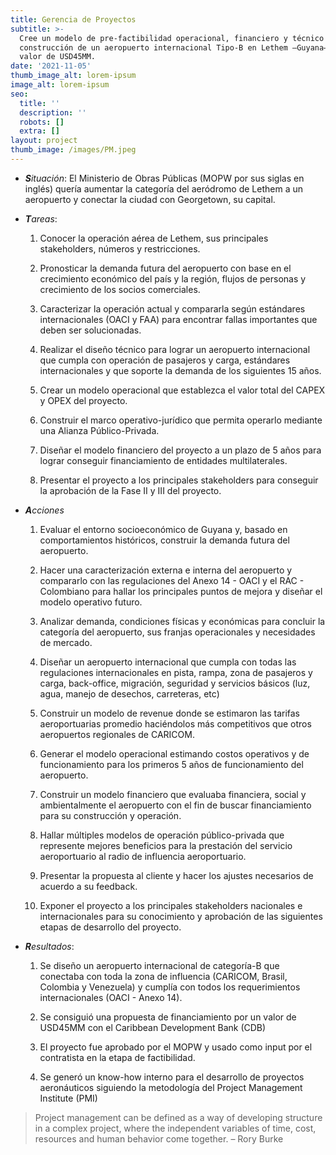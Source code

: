 ```yaml
---
title: Gerencia de Proyectos
subtitle: >-
  Cree un modelo de pre-factibilidad operacional, financiero y técnico para la
  construcción de un aeropuerto internacional Tipo-B en Lethem –Guyana– por un
  valor de USD45MM.
date: '2021-11-05'
thumb_image_alt: lorem-ipsum
image_alt: lorem-ipsum
seo:
  title: ''
  description: ''
  robots: []
  extra: []
layout: project
thumb_image: /images/PM.jpeg
---
```

*   ***S**ituación*: El Ministerio de Obras Públicas (MOPW por sus siglas en inglés) quería aumentar la categoría del aeródromo de Lethem a un aeropuerto y conectar la ciudad con Georgetown, su capital.

<!---->

*   ***T**areas*:

    1.  Conocer la operación aérea de Lethem, sus principales stakeholders, números y restricciones.

    2.  Pronosticar la demanda futura del aeropuerto con base en el crecimiento económico del país y la región, flujos de personas y crecimiento de los socios comerciales.

    3.  Caracterizar la operación actual y compararla según estándares internacionales (OACI y FAA) para encontrar fallas importantes que deben ser  solucionadas.

    4.  Realizar el diseño técnico para lograr un aeropuerto internacional que cumpla con operación de pasajeros y carga, estándares internacionales y que soporte la demanda de los siguientes 15 años.

    5.  Crear un modelo operacional que establezca el valor total del CAPEX y OPEX del proyecto.

    6.  Construir el marco operativo-jurídico que permita operarlo mediante una Alianza Público-Privada.

    7.  Diseñar el modelo financiero del proyecto a un plazo de 5 años para lograr conseguir financiamiento de entidades multilaterales.

    8.  Presentar el proyecto a los principales stakeholders para conseguir la aprobación de la Fase II y III del proyecto.

<!---->

*   ***A**cciones*

    1.  Evaluar el entorno socioeconómico de Guyana y, basado en comportamientos históricos, construir la demanda futura del aeropuerto.

    2.  Hacer una caracterización externa e interna del aeropuerto y compararlo con las regulaciones del Anexo 14 - OACI y el RAC - Colombiano para hallar los principales puntos de mejora y diseñar el modelo operativo futuro.

    3.  Analizar demanda, condiciones físicas y económicas para concluir la categoría del aeropuerto, sus franjas operacionales y necesidades de mercado.

    4.  Diseñar un aeropuerto internacional que cumpla con todas las regulaciones internacionales en pista, rampa, zona de pasajeros y carga, back-office, migración, seguridad y servicios básicos (luz, agua, manejo de desechos, carreteras, etc)

    5.  Construir un modelo de revenue donde se estimaron las tarifas aeroportuarias promedio haciéndolos más competitivos que otros aeropuertos regionales de CARICOM.

    6.  Generar el modelo operacional estimando costos operativos y de funcionamiento para los primeros 5 años de funcionamiento del aeropuerto.

    7.  Construir un modelo financiero que evaluaba financiera, social y ambientalmente el aeropuerto con el fin de buscar financiamiento para su construcción y operación.

    8.  Hallar múltiples modelos de operación público-privada que represente mejores beneficios para la prestación del servicio aeroportuario al radio de influencia aeroportuario.

    9.  Presentar la propuesta al cliente y hacer los ajustes necesarios de acuerdo a su feedback.

    10. Exponer el proyecto a los principales stakeholders nacionales e internacionales para su conocimiento y aprobación de las siguientes etapas de desarrollo del proyecto.

<!---->

*   ***R**esultados*:

    1.  Se diseño un aeropuerto internacional de categoría-B que conectaba con toda la zona de influencia (CARICOM, Brasil, Colombia y Venezuela) y cumplía con todos los requerimientos internacionales (OACI - Anexo 14).

    2.  Se consiguió una propuesta de financiamiento por un valor de USD45MM con el Caribbean Development Bank (CDB)

    3.  El proyecto fue aprobado por el MOPW y usado como input por el contratista en la etapa de factibilidad.

    4.  Se generó un know-how interno para el desarrollo de proyectos aeronáuticos siguiendo la metodología del Project Management Institute (PMI)

> Project management can be defined as a way of developing structure in a complex project, where the independent variables of time, cost, resources and human behavior come together. – Rory Burke
